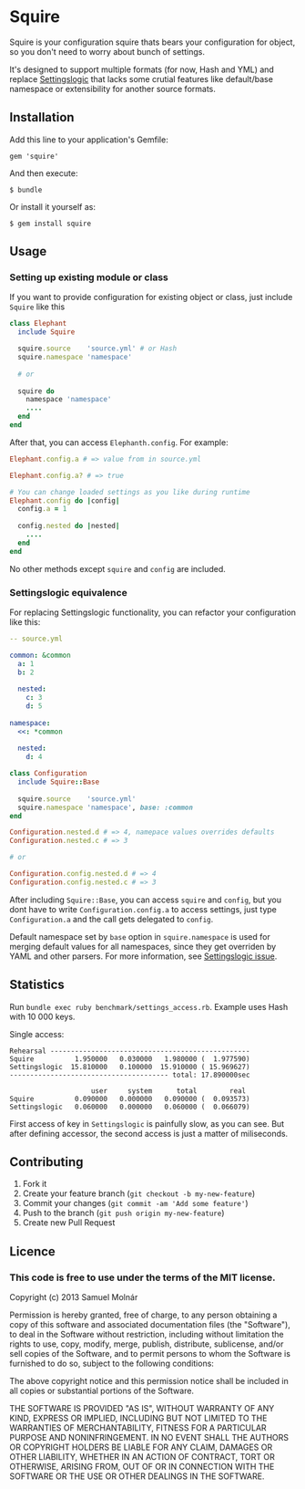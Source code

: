# Squire

Squire is your configuration squire thats bears your configuration for object, so you don't need to worry about bunch of settings.

It's designed to support multiple formats (for now, Hash and YML) and replace [Settingslogic](https://github.com/binarylogic/settingslogic) that lacks some crutial features like default/base namespace or extensibility for another source formats.


## Installation

Add this line to your application's Gemfile:

    gem 'squire'

And then execute:

    $ bundle

Or install it yourself as:

    $ gem install squire

## Usage

### Setting up existing module or class

If you want to provide configuration for existing object or class, just include `Squire` like this

```ruby
class Elephant
  include Squire

  squire.source    'source.yml' # or Hash
  squire.namespace 'namespace'
    
  # or 
    
  squire do
    namespace 'namespace'
    ....
  end
end
```

After that, you can access `Elephanth.config`. For example:

```ruby
Elephant.config.a # => value from in source.yml

Elephant.config.a? # => true

# You can change loaded settings as you like during runtime
Elephant.config do |config|
  config.a = 1
  
  config.nested do |nested|
    ....
  end
end
```

No other methods except `squire` and `config` are included.

### Settingslogic equivalence

For replacing Settingslogic functionality, you can refactor your configuration like this:

```yaml
-- source.yml

common: &common
  a: 1
  b: 2
    
  nested:
    c: 3
    d: 5
        
namespace:
  <<: *common
    
  nested:
    d: 4
```

```ruby
class Configuration
  include Squire::Base
    
  squire.source    'source.yml'
  squire.namespace 'namespace', base: :common
end

Configuration.nested.d # => 4, namepace values overrides defaults
Configuration.nested.c # => 3

# or

Configuration.config.nested.d # => 4
Configuration.config.nested.c # => 3
```

After including `Squire::Base`, you can access `squire` and `config`, but you dont have to write `Configuration.config.a` to access settings, just type `Configuration.a` and the call gets delegated to `config`.

Default namespace set by `base` option in `squire.namespace` is used for merging default values for all namespaces, since they get overriden by YAML and other parsers. For more information, see [Settingslogic issue](https://github.com/binarylogic/settingslogic/issues/21).

## Statistics

Run `bundle exec ruby benchmark/settings_access.rb`. 
Example uses Hash with 10 000 keys.

Single access:
```
Rehearsal -------------------------------------------------
Squire          1.950000   0.030000   1.980000 (  1.977590)
Settingslogic  15.810000   0.100000  15.910000 ( 15.969627)
--------------------------------------- total: 17.890000sec

                    user     system      total        real
Squire          0.090000   0.000000   0.090000 (  0.093573)
Settingslogic   0.060000   0.000000   0.060000 (  0.066079)
```

First access of key in `Settingslogic` is painfully slow, as you can see. But after defining accessor, the second access
is just a matter of miliseconds.

## Contributing

1. Fork it
2. Create your feature branch (`git checkout -b my-new-feature`)
3. Commit your changes (`git commit -am 'Add some feature'`)
4. Push to the branch (`git push origin my-new-feature`)
5. Create new Pull Request

## Licence 

### This code is free to use under the terms of the MIT license.

Copyright (c) 2013 Samuel Molnár

Permission is hereby granted, free of charge, to any person obtaining a copy of this software and associated documentation files (the "Software"), to deal in the Software without restriction, including without limitation the rights to use, copy, modify, merge, publish, distribute, sublicense, and/or sell copies of the Software, and to permit persons to whom the Software is furnished to do so, subject to the following conditions:

The above copyright notice and this permission notice shall be included in all copies or substantial portions of the Software.

THE SOFTWARE IS PROVIDED "AS IS", WITHOUT WARRANTY OF ANY KIND, EXPRESS OR IMPLIED, INCLUDING BUT NOT LIMITED TO THE WARRANTIES OF MERCHANTABILITY, FITNESS FOR A PARTICULAR PURPOSE AND NONINFRINGEMENT. IN NO EVENT SHALL THE AUTHORS OR COPYRIGHT HOLDERS BE LIABLE FOR ANY CLAIM, DAMAGES OR OTHER LIABILITY, WHETHER IN AN ACTION OF CONTRACT, TORT OR OTHERWISE, ARISING FROM, OUT OF OR IN CONNECTION WITH THE SOFTWARE OR THE USE OR OTHER DEALINGS IN THE SOFTWARE.

